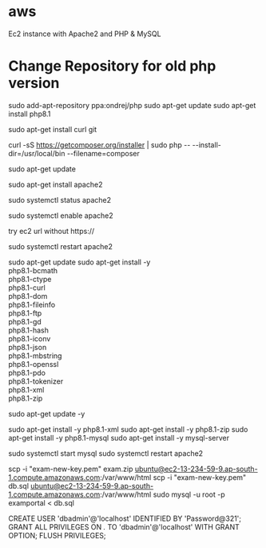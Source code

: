 # aws
Ec2 instance with Apache2 and PHP &amp; MySQL
# Change Repository for old php version

sudo add-apt-repository ppa:ondrej/php
sudo apt-get update
sudo apt-get install php8.1

sudo apt-get install curl git

curl -sS https://getcomposer.org/installer | sudo php -- --install-dir=/usr/local/bin --filename=composer

sudo apt-get update

sudo apt-get install apache2

sudo systemctl status apache2

sudo systemctl enable apache2

try ec2 url without https:// 

sudo systemctl restart apache2

sudo apt-get update
sudo apt-get install -y \
    php8.1-bcmath \
    php8.1-ctype \
    php8.1-curl \
    php8.1-dom \
    php8.1-fileinfo \
    php8.1-ftp \
    php8.1-gd \
    php8.1-hash \
    php8.1-iconv \
    php8.1-json \
    php8.1-mbstring \
    php8.1-openssl \
    php8.1-pdo \
    php8.1-tokenizer \
    php8.1-xml \
    php8.1-zip

sudo apt-get update -y 

sudo apt-get install -y php8.1-xml
sudo apt-get install -y php8.1-zip
sudo apt-get install -y php8.1-mysql
sudo apt-get install -y mysql-server

sudo systemctl start mysql
sudo systemctl restart apache2

scp -i "exam-new-key.pem" exam.zip ubuntu@ec2-13-234-59-9.ap-south-1.compute.amazonaws.com:/var/www/html
scp -i "exam-new-key.pem" db.sql ubuntu@ec2-13-234-59-9.ap-south-1.compute.amazonaws.com:/var/www/html
sudo mysql -u root -p examportal < db.sql

CREATE USER 'dbadmin'@'localhost' IDENTIFIED BY 'Password@321';
GRANT ALL PRIVILEGES ON *.* TO 'dbadmin'@'localhost' WITH GRANT OPTION;
FLUSH PRIVILEGES;









